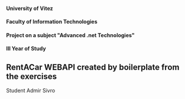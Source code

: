 
#### University of Vitez
#### Faculty of Information Technologies
#### Project on a subject "Advanced .net Technologies"
#### III Year of Study


## RentACar WEBAPI created by boilerplate from the exercises

Student Admir Sivro
